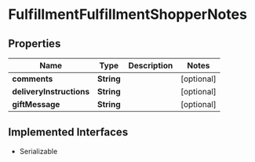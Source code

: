 

# FulfillmentFulfillmentShopperNotes


## Properties

| Name | Type | Description | Notes |
|------------ | ------------- | ------------- | -------------|
|**comments** | **String** |  |  [optional] |
|**deliveryInstructions** | **String** |  |  [optional] |
|**giftMessage** | **String** |  |  [optional] |


## Implemented Interfaces

* Serializable


